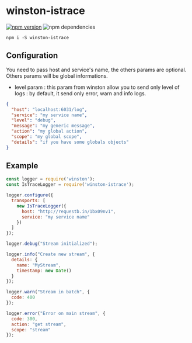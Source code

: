 # winston-istrace

[![npm version](https://badge.fury.io/js/winston-istrace.svg)](https://badge.fury.io/js/winston-istrace)
![npm dependencies](https://david-dm.org/toinane/winston-istrace.svg)

```
npm i -S winston-istrace
```

## Configuration

You need to pass host and service's name, the others params are optional.
Others params will be global informations.

- level param : this param from winston allow you to send only level of logs :
by default, it send only error, warn and info logs.

```json
{
  "host": "localhost:6031/log",
  "service": "my service name",
  "level": "debug",
  "message": "my generic message",
  "action": "my global action",
  "scope": "my global scope",
  "details": "if you have some globals objects"
}
```

## Example

```javascript
const logger = require('winston');
const IsTraceLogger = require('winston-istrace');

logger.configure({
  transports: [
    new IsTraceLogger({
      host: "http://requestb.in/1bx09nv1",
      service: "my service name"
    })
  ]
});

logger.debug("Stream initialized");

logger.info("Create new stream", {
  details: {
    name: "MyStream",
    timestamp: new Date()
  }
});

logger.warn("Stream in batch", {
  code: 400
});

logger.error("Error on main stream", {
  code: 300,
  action: "get stream",
  scope: "stream"
});
```
